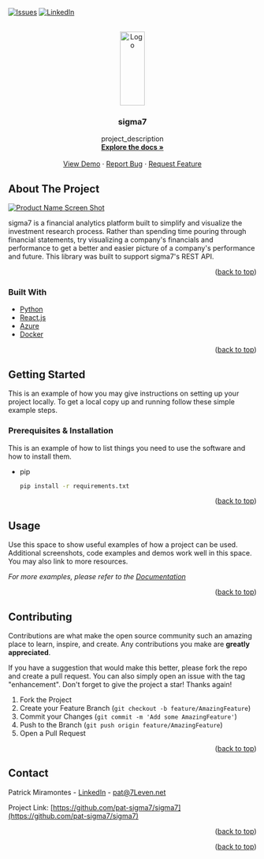 <div id="top"></div>
<!--
*** Thanks for checking out the Best-README-Template. If you have a suggestion
*** that would make this better, please fork the repo and create a pull request
*** or simply open an issue with the tag "enhancement".
*** Don't forget to give the project a star!
*** Thanks again! Now go create something AMAZING! :D
-->



<!-- PROJECT SHIELDS -->
<!--
*** I'm using markdown "reference style" links for readability.
*** Reference links are enclosed in brackets [ ] instead of parentheses ( ).
*** See the bottom of this document for the declaration of the reference variables
*** for contributors-url, forks-url, etc. This is an optional, concise syntax you may use.
*** https://www.markdownguide.org/basic-syntax/#reference-style-links
-->

[![Issues][issues-shield]][issues-url]
[![LinkedIn][linkedin-shield]][linkedin-url]

<!-- PROJECT LOGO -->
<br />
<div align="center">
  <a href="https://github.com/pat-sigma7/sigma7">
    <img src="https://i.imgur.com/FPw8rcF.png" alt="Logo" width="50" height="150">
  </a>

<h3 align="center">sigma7</h3>

  <p align="center">
    project_description
    <br />
    <a href="https://github.com/pat-sigma7/sigma7"><strong>Explore the docs »</strong></a>
    <br />
    <br />
    <a href="https://join.sigma7.io">View Demo</a>
    ·
    <a href="https://github.com/pat-sigma7/sigma7/issues">Report Bug</a>
    ·
    <a href="https://github.com/pat-sigma7/sigma7/issues">Request Feature</a>
  </p>
</div>


<!-- ABOUT THE PROJECT -->
## About The Project

[![Product Name Screen Shot][product-screenshot]](https://www.sigma7.io/static/media/macImage.a937538c.png)

sigma7 is a financial analytics platform built to simplify and visualize the investment research process. Rather than spending time pouring through financial statements, try visualizing a company's financials and performance to get a better and easier picture of a company's performance and future. This library was built to support sigma7's REST API. 
<p align="right">(<a href="#top">back to top</a>)</p>



### Built With

* [Python](https://www.python.org/)
* [React.js](https://reactjs.org/)
* [Azure](https://azure.microsoft.com/en-us/)
* [Docker](https://www.docker.com/)

<p align="right">(<a href="#top">back to top</a>)</p>



<!-- GETTING STARTED -->
## Getting Started

This is an example of how you may give instructions on setting up your project locally.
To get a local copy up and running follow these simple example steps.

### Prerequisites & Installation

This is an example of how to list things you need to use the software and how to install them.
* pip
  ```sh
  pip install -r requirements.txt
  ```

<p align="right">(<a href="#top">back to top</a>)</p>



<!-- USAGE EXAMPLES -->
## Usage

Use this space to show useful examples of how a project can be used. Additional screenshots, code examples and demos work well in this space. You may also link to more resources.

_For more examples, please refer to the [Documentation](https://example.com)_

<p align="right">(<a href="#top">back to top</a>)</p>

<!-- CONTRIBUTING -->
## Contributing

Contributions are what make the open source community such an amazing place to learn, inspire, and create. Any contributions you make are **greatly appreciated**.

If you have a suggestion that would make this better, please fork the repo and create a pull request. You can also simply open an issue with the tag "enhancement".
Don't forget to give the project a star! Thanks again!

1. Fork the Project
2. Create your Feature Branch (`git checkout -b feature/AmazingFeature`)
3. Commit your Changes (`git commit -m 'Add some AmazingFeature'`)
4. Push to the Branch (`git push origin feature/AmazingFeature`)
5. Open a Pull Request

<p align="right">(<a href="#top">back to top</a>)</p>

<!-- CONTACT -->
## Contact

Patrick Miramontes - [LinkedIn](https://www.linkedin.com/in/patrick-miramontes-990683100/) - pat@7Leven.net

Project Link: [https://github.com/pat-sigma7/sigma7](https://github.com/pat-sigma7/sigma7)

<p align="right">(<a href="#top">back to top</a>)</p>


<p align="right">(<a href="#top">back to top</a>)</p>



<!-- MARKDOWN LINKS & IMAGES -->
<!-- https://www.markdownguide.org/basic-syntax/#reference-style-links -->
[contributors-shield]: https://img.shields.io/github/contributors/github_username/repo_name.svg?style=for-the-badge
[contributors-url]: https://github.com/pat-sigma7/sigma7/graphs/contributors
[forks-shield]: https://img.shields.io/github/forks/github_username/repo_name.svg?style=for-the-badge
[forks-url]: https://github.com/github_username/repo_name/network/members
[stars-shield]: https://img.shields.io/github/stars/github_username/repo_name.svg?style=for-the-badge
[stars-url]: https://github.com/github_username/repo_name/stargazers
[issues-shield]: https://img.shields.io/github/issues/github_username/repo_name.svg?style=for-the-badge
[issues-url]: https://github.com/github_username/repo_name/issues
[license-shield]: https://img.shields.io/github/license/github_username/repo_name.svg?style=for-the-badge
[license-url]: https://github.com/github_username/repo_name/blob/master/LICENSE.txt
[linkedin-shield]: https://img.shields.io/badge/-LinkedIn-black.svg?style=for-the-badge&logo=linkedin&colorB=555
[linkedin-url]: https://www.linkedin.com/in/patrick-miramontes-990683100/
[product-screenshot]: https://www.sigma7.io/static/media/macImage.a937538c.png